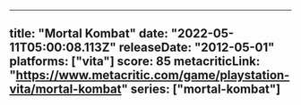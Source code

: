 
---
title: "Mortal Kombat"
date: "2022-05-11T05:00:08.113Z"
releaseDate: "2012-05-01"
platforms: ["vita"]
score: 85
metacriticLink: "https://www.metacritic.com/game/playstation-vita/mortal-kombat"
series: ["mortal-kombat"]
---
